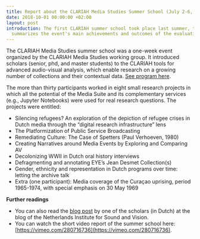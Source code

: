 ```yaml
---
title: Report about the CLARIAH Media Studies Summer School (July 2-6, 2018)
date: 2018-10-01 00:00:00 +02:00
layout: post
introduction: The first CLARIAH summer school took place last summer, this reports
  summarizes the event's main achievements and outcomes of the evaluation.
---
```


The CLARIAH Media Studies summer school was a one-week event organized by the CLARIAH Media Studies working group. It introduced scholars (senior, phd, and master students) to the CLARIAH tools for advanced audio-visual analysis, which enable research on a growing number of collections and their contextual data. [See program here](https://mediasuite.clariah.nl/blog/2018/02/16/CLARIAH-summer-school).

The more than thirty participants worked in eight small research projects in which all the potential of the Media Suite and its complementary services (e.g., Jupyter Notebooks) were used for real research questions. The projects were entitled:

- Silencing refugees? An exploration of the depiction of refugee crises in Dutch media through the “digital research infrastructure” lens
- The Platformization of Public Service Broadcasting
- Remediating Culture: The Case of Spetters (Paul Verhoeven, 1980)
- Creating Narratives around Media Events by Exploring and Comparing AV
- Decolonizing WWII in Dutch oral history interviews
- Defragmenting and annotating EYE’s Jean Desmet Collection(s)
- Gender, ethnicity and representation in Dutch programs over time: letting the archive talk
- Extra (one participant): Media coverage of the Curaçao uprising, period 1965-1974, with special emphasis on 30 May 1969

**Further readings**

- You can also read the [blog post](https://beeldengeluid.nl/kennis/blog/clariah-summer-school-2018) by one of the scholars (in Dutch) at the blog of the Netherlands Institute for Sound and Vision.
- You can watch the short video report of the summer school here: [https://vimeo.com/280716736](https://vimeo.com/280716736).

